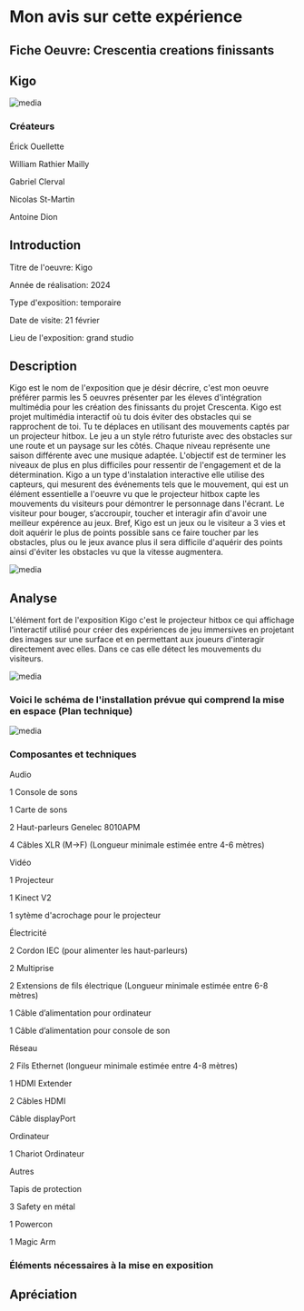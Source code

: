 # Mon avis sur cette expérience

## Fiche Oeuvre: Crescentia creations finissants 

## Kigo
![media](media/affiche_Kigo.jpg)
### Créateurs

Érick Ouellette

William Rathier Mailly

Gabriel Clerval

Nicolas St-Martin

Antoine Dion

## Introduction
Titre de l'oeuvre: Kigo

Année de réalisation: 2024

Type d'exposition: temporaire

Date de visite: 21 février

Lieu de l'exposition: grand studio

## Description 
Kigo est le nom de l'exposition que je désir décrire, c'est mon oeuvre préférer parmis les 5 oeuvres présenter par les éleves d'intégration multimédia pour les création des finissants du projet Crescenta. Kigo est projet multimédia interactif où tu dois éviter des obstacles qui se rapprochent de toi. Tu te déplaces en utilisant des mouvements captés par un projecteur hitbox. Le jeu a un style rétro futuriste avec des obstacles sur une route et un paysage sur les côtés. Chaque niveau représente une saison différente avec une musique adaptée. L'objectif est de terminer les niveaux de plus en plus difficiles pour ressentir de l'engagement et de la détermination. Kigo a un type d'instalation interactive elle utilise des capteurs, qui mesurent des événements tels que le mouvement, qui est un élément essentielle a l'oeuvre vu que le projecteur hitbox capte les mouvements du visiteurs pour démontrer le personnage dans l'écrant. Le visiteur pour bouger, s’accroupir, toucher et interagir afin d'avoir une meilleur expérence au jeux. Bref, Kigo est un jeux ou le visiteur a 3 vies et doit aquérir le plus de points possible sans ce faire toucher par les obstacles, plus ou le jeux avance plus il sera difficile d'aquérir des points ainsi d'éviter les obstacles vu que la vitesse augmentera. 

![media](media/kigo_complet.jpg)

## Analyse 
L'élément fort de l'exposition Kigo c'est le projecteur hitbox ce qui affichage l'interactif utilisé pour créer des expériences de jeu immersives en projetant des images sur une surface et en permettant aux joueurs d'interagir directement avec elles. Dans ce cas elle détect les mouvements du visiteurs. 

![media](media/projecteur_hitbox.jpg)

### Voici le schéma de l'installation prévue qui comprend la mise en espace (Plan technique)
![media](media/plantation_technique.png)

### Composantes et techniques

Audio

1 Console de sons

1 Carte de sons

2 Haut-parleurs Genelec 8010APM

4 Câbles XLR (M->F) (Longueur minimale estimée entre 4-6 mètres)

Vidéo

1 Projecteur

1 Kinect V2

1 sytème d'acrochage pour le projecteur

Électricité

2 Cordon IEC (pour alimenter les haut-parleurs)

2 Multiprise

2 Extensions de fils électrique (Longueur minimale estimée entre 6-8 mètres)

1 Câble d’alimentation pour ordinateur

1 Câble d’alimentation pour console de son

Réseau

2 Fils Ethernet (longueur minimale estimée entre 4-8 mètres)

1 HDMI Extender

2 Câbles HDMI

Câble displayPort

Ordinateur

1 Chariot Ordinateur

Autres

Tapis de protection

3 Safety en métal

1 Powercon

1 Magic Arm


### Éléments nécessaires à la mise en exposition



## Apréciation
